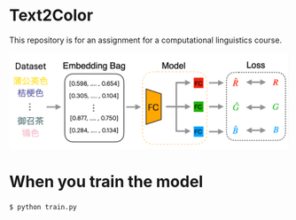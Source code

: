# Text2Color
This repository is for an assignment for a computational linguistics course.

![](overview.png)

# When you train the model
```$ python train.py```
